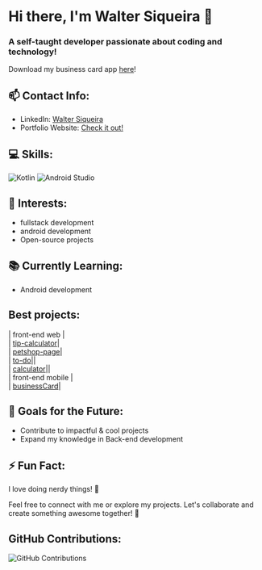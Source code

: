 # Hi there, I'm Walter Siqueira 👋
### A self-taught developer passionate about coding and technology!
Download my business card app [here](https://github.com/WalterSiqueira/BusinessCardApp/releases)!

## 📫 Contact Info:
- LinkedIn: [Walter Siqueira](https://www.linkedin.com/in/walter-siqueira/)
- Portfolio Website: [Check it out!](https://portifolio-page-walter.vercel.app)

## 💻 Skills:
![Kotlin](https://img.shields.io/badge/Kotlin-0095D5?style=for-the-badge&logo=kotlin&logoColor=white)
![Android Studio](https://img.shields.io/badge/Android_Studio-3DDC84?style=for-the-badge&logo=android-studio&logoColor=white)<br>




## 🌟 Interests:
- fullstack development
- android development
- Open-source projects

## 📚 Currently Learning:
- Android development

## Best projects:
| front-end web |<br>
| [tip-calculator](https://github.com/WalterSiqueira/tip_calculator)| <br>
| [petshop-page](https://github.com/WalterSiqueira/pwi)|<br>
| [to-do](https://github.com/WalterSiqueira/To_do_app)||<br>
| [calculator](https://github.com/WalterSiqueira/Calculator)||<br>
| front-end mobile | <br>
| [businessCard](https://github.com/WalterSiqueira/BusinessCardApp)|<br>

## 🎯 Goals for the Future:
- Contribute to impactful & cool projects
- Expand my knowledge in Back-end development

## ⚡ Fun Fact:
I love doing nerdy things! 🧩

Feel free to connect with me or explore my projects. Let's collaborate and create something awesome together! 🚀

## GitHub Contributions:
![GitHub Contributions](https://img.shields.io/github/last-commit/waltersiqueira/waltersiqueira?style=for-the-badge&logo=github&logoColor=white)
